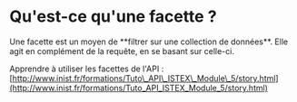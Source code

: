 # Qu'est-ce qu'une facette ?

Une facette est un moyen de \*\*filtrer sur une collection de données\*\*. Elle agit en complément de la requête, en se basant sur celle-ci.



Apprendre à utiliser les facettes de l'API  : [http://www.inist.fr/formations/Tuto\_API\_ISTEX\_Module\_5/story.html](http://www.inist.fr/formations/Tuto_API_ISTEX_Module_5/story.html)


